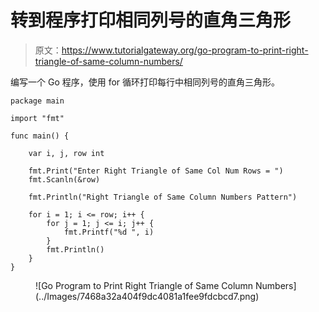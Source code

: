 # 转到程序打印相同列号的直角三角形

> 原文：<https://www.tutorialgateway.org/go-program-to-print-right-triangle-of-same-column-numbers/>

编写一个 Go 程序，使用 for 循环打印每行中相同列号的直角三角形。

```
package main

import "fmt"

func main() {

	var i, j, row int

	fmt.Print("Enter Right Triangle of Same Col Num Rows = ")
	fmt.Scanln(&row)

	fmt.Println("Right Triangle of Same Column Numbers Pattern")

	for i = 1; i <= row; i++ {
		for j = 1; j <= i; j++ {
			fmt.Printf("%d ", i)
		}
		fmt.Println()
	}
}
```

<figure class="wp-block-image size-large">![Go Program to Print Right Triangle of Same Column Numbers](../Images/7468a32a404f9dc4081a1fee9fdcbcd7.png)</figure>